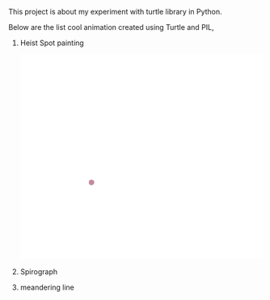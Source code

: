 This project is about my experiment with turtle library in Python.

Below are the list cool animation created using Turtle and PIL,

1. Heist Spot painting
   
    ![Heist Spot painting](https://raw.githubusercontent.com/bikash-jaiswal/Cool-Animation/master/out.gif)
2. Spirograph
3. meandering line

